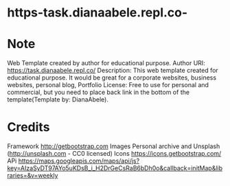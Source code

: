 # https-task.dianaabele.repl.co-
Note
====

Web Template created by author for educational purpose.
Author URI: https://task.dianaabele.repl.co/
Description: This web template created for educational purpose. It would be great for a corporate websites, business websites, personal blog, Portfolio
License: Free to use for personal and commercial, but you need to place back link in the bottom of the template(Template by: DianaAbele).


Credits
=======
Framework  http://getbootstrap.com
Images	Personal archive and Unsplash (http://unsplash.com - CC0 licensed)
Icons	https://icons.getbootstrap.com/
APi     https://maps.googleapis.com/maps/api/js?key=AIzaSyDT97AYo5uKDsB_i_H2DrGeCsRaB6bDh0o&callback=initMap&libraries=&v=weekly
